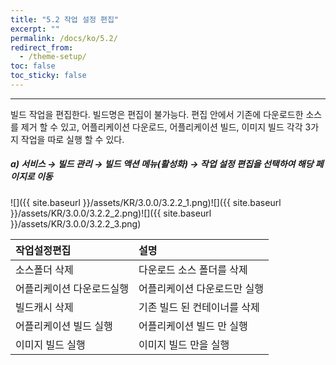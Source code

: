 ```yaml
---
title: "5.2 작업 설정 편집"
excerpt: ""
permalink: /docs/ko/5.2/
redirect_from:
  - /theme-setup/
toc: false
toc_sticky: false
---
```


---
빌드 작업을 편집한다. 빌드명은 편집이 불가능다. 편집 안에서 기존에 다운로드한 소스를 제거 할 수 있고, 어플리케이션 다운로드, 어플리케이션 빌드, 이미지 빌드 각각 3가지 작업을 따로 실행 할 수 있다.

##### a\) 서비스 → 빌드 관리 → 빌드 액션 메뉴\(활성화\) → 작업 설정 편집을 선택하여 해당 페이지로 이동
![]({{ site.baseurl }}/assets/KR/3.0.0/3.2.2_1.png)![]({{ site.baseurl }}/assets/KR/3.0.0/3.2.2_2.png)![]({{ site.baseurl }}/assets/KR/3.0.0/3.2.2_3.png)

| **작업설정편집** | **설명** |
| :--- | :--- |
| 소스폴더 삭제 | 다운로드 소스 폴더를 삭제 |
| 어플리케이션 다운로드실행 | 어플리케이션 다운로드만 실행 |
| 빌드캐시 삭제 | 기존 빌드 된 컨테이너를 삭제 |
| 어플리케이션 빌드 실행 | 어플리케이션 빌드 만 실행 |
| 이미지 빌드 실행 | 이미지 빌드 만을 실행 |
